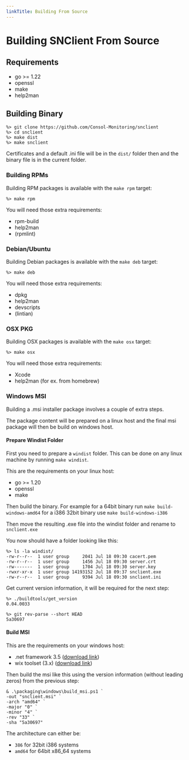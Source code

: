 ```yaml
---
linkTitle: Building From Source
---
```


# Building SNClient From Source

## Requirements

- go >= 1.22
- openssl
- make
- help2man

## Building Binary

    %> git clone https://github.com/Consol-Monitoring/snclient
    %> cd snclient
    %> make dist
    %> make snclient

Certificates and a default .ini file will be in the `dist/` folder then and the
binary file is in the current folder.

### Building RPMs

Building RPM packages is available with the `make rpm` target:

    %> make rpm

You will need those extra requirements:

- rpm-build
- help2man
- (rpmlint)

### Debian/Ubuntu

Building Debian packages is available with the `make deb` target:

    %> make deb

You will need those extra requirements:

- dpkg
- help2man
- devscripts
- (lintian)

### OSX PKG

Building OSX packages is available with the `make osx` target:

    %> make osx

You will need those extra requirements:

- Xcode
- help2man (for ex. from homebrew)

### Windows MSI

Building a .msi installer package involves a couple of extra steps.

The package content will be prepared on a linux host and the final
msi package will then be build on windows host.

#### Prepare Windist Folder

First you need to prepare a `windist` folder. This can be done on any
linux machine by running `make windist`.

This are the requirements on your linux host:

- go >= 1.20
- openssl
- make

Then build the binary. For example for a 64bit binary run `make build-windows-amd64`
for a i386 32bit binary use `make build-windows-i386`

Then move the resulting .exe file into the windist folder and rename to `snclient.exe`

You now should have a folder looking like this:

    %> ls -la windist/
    -rw-r--r--  1 user group     2041 Jul 18 09:30 cacert.pem
    -rw-r--r--  1 user group     1456 Jul 18 09:30 server.crt
    -rw-------  1 user group     1704 Jul 18 09:30 server.key
    -rwxr-xr-x  1 user group 14193152 Jul 18 09:37 snclient.exe
    -rw-r--r--  1 user group     9394 Jul 18 09:30 snclient.ini

Get current version information, it will be required for the next step:

    %> ./buildtools/get_version
    0.04.0033

    %> git rev-parse --short HEAD
    5a30697

#### Build MSI

This are the requirements on your windows host:

- .net framework 3.5 ([download link](https://download.microsoft.com/download/0/6/1/061F001C-8752-4600-A198-53214C69B51F/dotnetfx35setup.exe))
- wix toolset (3.x) ([download link](https://github.com/wixtoolset/wix3/releases/download/wix3141rtm/wix314.exe))

Then build the msi like this using the version information (without leading zeros) from the previous step:

    & .\packaging\windows\build_msi.ps1 `
    -out "snclient.msi" `
    -arch "amd64" `
    -major "0" `
    -minor "4" `
    -rev "33" `
    -sha "5a30697"

The architecture can either be:

- `386` for 32bit i386 systems
- `amd64` for 64bit x86_64 systems
